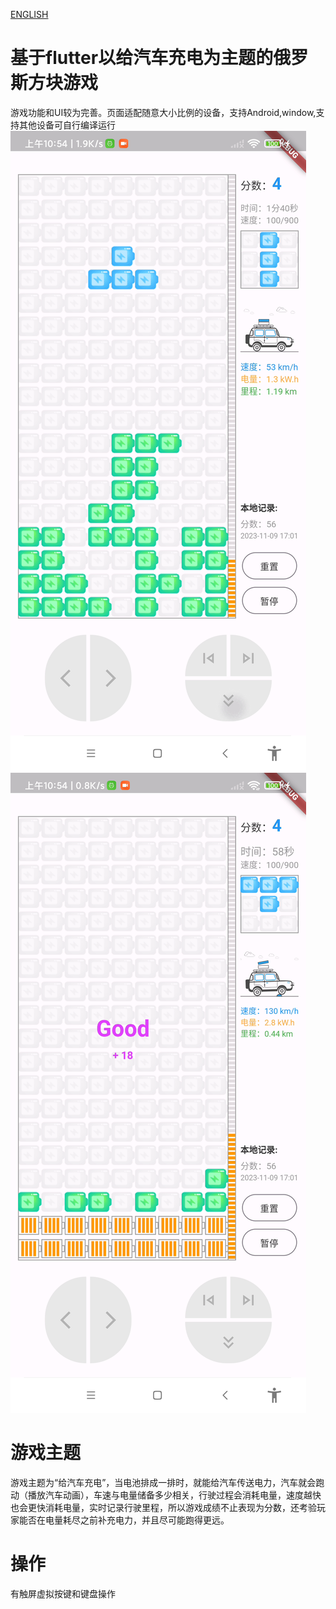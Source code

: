[ENGLISH](https://github.com/yujiaowangzi/flutter_tetris/blob/master/README_en.md)


# 基于flutter以给汽车充电为主题的俄罗斯方块游戏

游戏功能和UI较为完善。页面适配随意大小比例的设备，支持Android,window,支持其他设备可自行编译运行  
![](preview/pre1.png#pic_center=280x606) ![](preview/pre2.png)
# 游戏主题

游戏主题为“给汽车充电”，当电池排成一排时，就能给汽车传送电力，汽车就会跑动（播放汽车动画），车速与电量储备多少相关，行驶过程会消耗电量，速度越快也会更快消耗电量，实时记录行驶里程，所以游戏成绩不止表现为分数，还考验玩家能否在电量耗尽之前补充电力，并且尽可能跑得更远。

# 操作
有触屏虚拟按键和键盘操作


